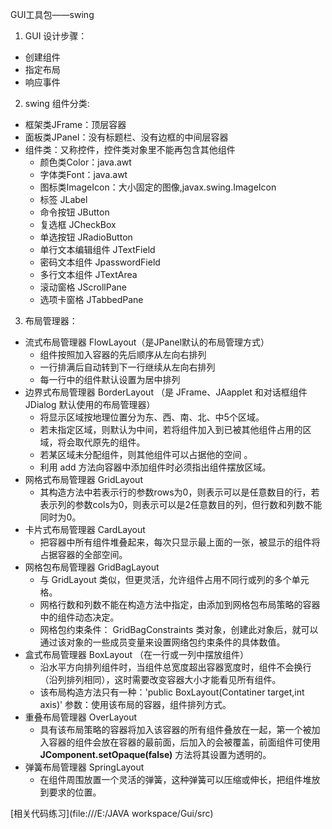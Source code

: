 GUI工具包——swing
1. GUI 设计步骤：
  * 创建组件
  * 指定布局
  * 响应事件
2. swing 组件分类:
  * 框架类JFrame：顶层容器
  * 面板类JPanel：没有标题栏、没有边框的中间层容器
  * 组件类：又称控件，控件类对象里不能再包含其他组件
    * 颜色类Color：java.awt
    * 字体类Font：java.awt
    * 图标类ImageIcon：大小固定的图像,javax.swing.ImageIcon
    * 标签 JLabel
    * 命令按钮 JButton
    * 复选框 JCheckBox
    * 单选按钮 JRadioButton
    * 单行文本编辑组件 JTextField
    * 密码文本组件 JpasswordField
    * 多行文本组件 JTextArea
    * 滚动窗格 JScrollPane
    * 选项卡窗格 JTabbedPane
3. 布局管理器：
  * 流式布局管理器 FlowLayout（是JPanel默认的布局管理方式）
    * 组件按照加入容器的先后顺序从左向右排列
    * 一行排满后自动转到下一行继续从左向右排列
    * 每一行中的组件默认设置为居中排列
  * 边界式布局管理器 BorderLayout （是 JFrame、JAapplet 和对话框组件 JDialog 默认使用的布局管理器）
    * 将显示区域按地理位置分为东、西、南、北、中5个区域。
    * 若未指定区域，则默认为中间，若将组件加入到已被其他组件占用的区域，将会取代原先的组件。
    * 若某区域未分配组件，则其他组件可以占据他的空间 。
    * 利用 add 方法向容器中添加组件时必须指出组件摆放区域。
  * 网格式布局管理器 GridLayout
    * 其构造方法中若表示行的参数rows为0，则表示可以是任意数目的行，若表示列的参数cols为0，则表示可以是2任意数目的列，但行数和列数不能同时为0。
  * 卡片式布局管理器 CardLayout
    * 把容器中所有组件堆叠起来，每次只显示最上面的一张，被显示的组件将占据容器的全部空间。
  * 网格包布局管理器 GridBagLayout
    * 与 GridLayout 类似，但更灵活，允许组件占用不同行或列的多个单元格。
    * 网格行数和列数不能在构造方法中指定，由添加到网格包布局策略的容器中的组件动态决定。
    * 网格包约束条件： GridBagConstraints 类对象，创建此对象后，就可以通过该对象的一些成员变量来设置网络包约束条件的具体数值。
  * 盒式布局管理器 BoxLayout （在一行或一列中摆放组件）
    * 沿水平方向排列组件时，当组件总宽度超出容器宽度时，组件不会换行（沿列排列相同），这时需要改变容器大小才能看见所有组件。
    * 该布局构造方法只有一种：'public BoxLayout(Contatiner target,int axis)'   参数：使用该布局的容器，组件排列方式。
  * 重叠布局管理器 OverLayout
    * 具有该布局策略的容器将加入该容器的所有组件叠放在一起，第一个被加入容器的组件会放在容器的最前面，后加入的会被覆盖，前面组件可使用 **JComponent.setOpaque(false)** 方法将其设置为透明的。
  * 弹簧布局管理器 SpringLayout
    * 在组件周围放置一个灵活的弹簧，这种弹簧可以压缩或伸长，把组件堆放到要求的位置。

[相关代码练习](file:///E:/JAVA workspace/Gui/src)
